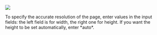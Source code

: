![](https://uploads.quarkly.io/landing/docs-interface-context-menu.png)

To specify the accurate resolution of the page, enter values in the input fields: the left field is for width, the right one for height. If you want the height to be set automatically, enter \*auto\*.